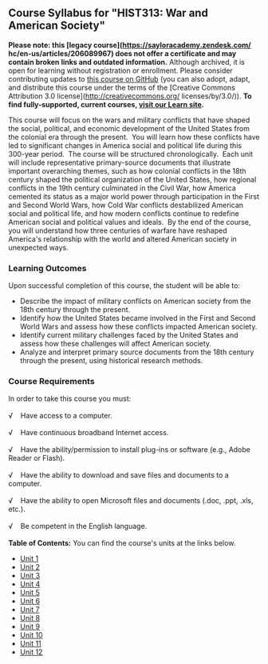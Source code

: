Course Syllabus for "HIST313: War and American Society"
-------------------------------------------------------

**Please note: this [legacy course](https://sayloracademy.zendesk.com/
hc/en-us/articles/206089967) does not offer a certificate and may contain 
broken links and outdated information.** Although archived, it is open 
for learning without registration or enrollment. Please consider contributing 
updates to [this course on GitHub](https://github.com/saylordotorg/course_hist313) 
(you can also adopt, adapt, and distribute this course under the terms of 
the [Creative Commons Attribution 3.0 license](http://creativecommons.org/
licenses/by/3.0/)). **To find fully-supported, current courses, [visit our 
Learn site](https://learn.saylor.org).**

This course will focus on the wars and military conflicts that have
shaped the social, political, and economic development of the United
States from the colonial era through the present.  You will learn how
these conflicts have led to significant changes in America social and
political life during this 300-year period.  The course will be
structured chronologically.  Each unit will include representative
primary-source documents that illustrate important overarching themes,
such as how colonial conflicts in the 18th century shaped the political
organization of the United States, how regional conflicts in the 19th
century culminated in the Civil War, how America cemented its status as
a major world power through participation in the First and Second World
Wars, how Cold War conflicts destabilized American social and political
life, and how modern conflicts continue to redefine American social and
political values and ideals.  By the end of the course, you will
understand how three centuries of warfare have reshaped America's
relationship with the world and altered American society in unexpected
ways.

### Learning Outcomes

Upon successful completion of this course, the student will be able
to:  
  

-   Describe the impact of military conflicts on American society from
    the 18th century through the present.
-   Identify how the United States became involved in the First and
    Second World Wars and assess how these conflicts impacted American
    society.
-   Identify current military challenges faced by the United States and
    assess how these challenges will affect American society.
-   Analyze and interpret primary source documents from the 18th century
    through the present, using historical research methods.

### Course Requirements

In order to take this course you must:  
    
 √    Have access to a computer.  
    
 √    Have continuous broadband Internet access.  
    
 √    Have the ability/permission to install plug-ins or software (e.g.,
Adobe Reader or Flash).  
    
 √    Have the ability to download and save files and documents to a
computer.  
    
 √    Have the ability to open Microsoft files and documents (.doc,
.ppt, .xls, etc.).  
    
 √    Be competent in the English language.  
        
**Table of Contents:** You can find the course's units at the links below.

- [Unit 1](https://legacy.saylor.org/hist313/Unit01/)
- [Unit 2](https://legacy.saylor.org/hist313/Unit02/)
- [Unit 3](https://legacy.saylor.org/hist313/Unit03/)
- [Unit 4](https://legacy.saylor.org/hist313/Unit04/)
- [Unit 5](https://legacy.saylor.org/hist313/Unit05/)
- [Unit 6](https://legacy.saylor.org/hist313/Unit06/)
- [Unit 7](https://legacy.saylor.org/hist313/Unit07/)
- [Unit 8](https://legacy.saylor.org/hist313/Unit08/)
- [Unit 9](https://legacy.saylor.org/hist313/Unit09/)
- [Unit 10](https://legacy.saylor.org/hist313/Unit10/)
- [Unit 11](https://legacy.saylor.org/hist313/Unit11/)
- [Unit 12](https://legacy.saylor.org/hist313/Unit12/)
